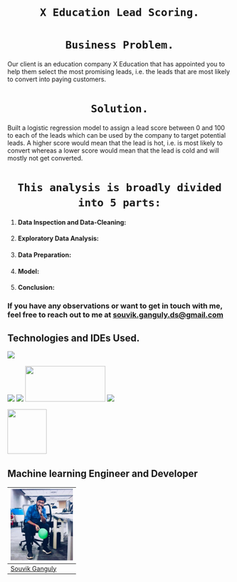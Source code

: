 # <center> `X Education Lead Scoring.`</center>

# <center> `Business Problem.`</center>

<p>Our client is an education company X Education that has appointed you to help them select the most promising leads, i.e. the leads that are most likely to convert into paying customers.</p>

# <center> `Solution.`</center>

<p>Built a logistic regression model to assign a lead score between 0 and 100 to each of the leads which can be used by the company to target potential leads. A higher score would mean that the lead is hot, i.e. is most likely to convert whereas a lower score would mean that the lead is cold and will mostly not get converted.</p>

# <center> `This analysis is broadly divided into 5 parts:`</center>
1. <h4>Data Inspection and Data-Cleaning:</h4>
2. <h4>Exploratory Data Analysis:</h4>
3. <h4>Data Preparation:</h4>
4. <h4>Model:</h4>
5. <h4>Conclusion:

### If you have any observations or want to get in touch with me, feel free to reach out to me at souvik.ganguly.ds@gmail.com

## Technologies and IDEs Used.

![](https://forthebadge.com/images/badges/made-with-python.svg)

[<img src="https://upload.wikimedia.org/wikipedia/commons/thumb/e/ed/Pandas_logo.svg/300px-Pandas_logo.svg.png" width="180">](https://en.wikipedia.org/wiki/Pandas_(software)) [<img src="https://upload.wikimedia.org/wikipedia/commons/thumb/3/31/NumPy_logo_2020.svg/220px-NumPy_logo_2020.svg.png" width="180">](https://en.wikipedia.org/wiki/NumPy) [<img src="https://upload.wikimedia.org/wikipedia/en/thumb/5/56/Matplotlib_logo.svg/300px-Matplotlib_logo.svg.png" width="180" height="80">](https://en.wikipedia.org/wiki/Matplotlib) [<img src="https://upload.wikimedia.org/wikipedia/commons/thumb/0/05/Scikit_learn_logo_small.svg/220px-Scikit_learn_logo_small.svg.png">](https://en.wikipedia.org/wiki/Scikit-learn)

[<img src="https://upload.wikimedia.org/wikipedia/commons/thumb/3/38/Jupyter_logo.svg/250px-Jupyter_logo.svg.png" width="88" height="100">](https://en.wikipedia.org/wiki/Project_Jupyter) &nbsp; &nbsp; 

## Machine learning Engineer and Developer
[<img target="_blank" src="https://github.com/ds-souvik/Prediction-of-Bike-Rental-Count-Linear-Regression-and-Deployment-along-with-deployment/blob/master/static/img/me2.jpg" width=140 height=160>](https://www.linkedin.com/in/souvik-ganguly-4a9924105/)|
-|
[Souvik Ganguly](https://www.linkedin.com/in/souvik-ganguly-4a9924105/) |)








